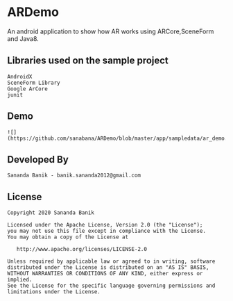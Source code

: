 # ARDemo
An android application to show how AR works using ARCore,SceneForm and Java8.

## Libraries used on the sample project

    AndroidX
    SceneForm Library
    Google ArCore
    junit

## Demo

    ![](https://github.com/sanabana/ARDemo/blob/master/app/sampledata/ar_demo.gif)

## Developed By

    Sananda Banik - banik.sananda2012@gmail.com

## License

    Copyright 2020 Sananda Banik

    Licensed under the Apache License, Version 2.0 (the "License");
    you may not use this file except in compliance with the License.
    You may obtain a copy of the License at

       http://www.apache.org/licenses/LICENSE-2.0

    Unless required by applicable law or agreed to in writing, software
    distributed under the License is distributed on an "AS IS" BASIS,
    WITHOUT WARRANTIES OR CONDITIONS OF ANY KIND, either express or implied.
    See the License for the specific language governing permissions and
    limitations under the License.
